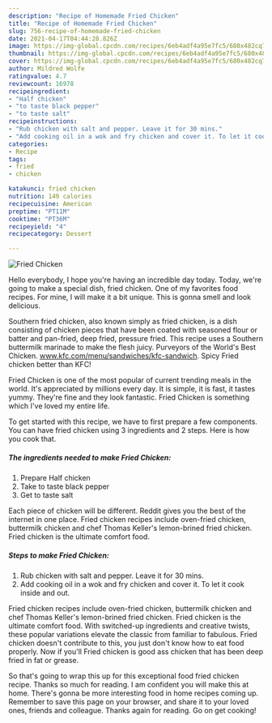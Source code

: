 ```yaml
---
description: "Recipe of Homemade Fried Chicken"
title: "Recipe of Homemade Fried Chicken"
slug: 756-recipe-of-homemade-fried-chicken
date: 2021-04-17T04:44:28.826Z
image: https://img-global.cpcdn.com/recipes/6eb4adf4a95e7fc5/680x482cq70/fried-chicken-recipe-main-photo.jpg
thumbnail: https://img-global.cpcdn.com/recipes/6eb4adf4a95e7fc5/680x482cq70/fried-chicken-recipe-main-photo.jpg
cover: https://img-global.cpcdn.com/recipes/6eb4adf4a95e7fc5/680x482cq70/fried-chicken-recipe-main-photo.jpg
author: Mildred Wolfe
ratingvalue: 4.7
reviewcount: 16978
recipeingredient:
- "Half chicken"
- "to taste black pepper"
- "to taste salt"
recipeinstructions:
- "Rub chicken with salt and pepper. Leave it for 30 mins."
- "Add cooking oil in a wok and fry chicken and cover it. To let it cook inside and out."
categories:
- Recipe
tags:
- fried
- chicken

katakunci: fried chicken 
nutrition: 149 calories
recipecuisine: American
preptime: "PT11M"
cooktime: "PT36M"
recipeyield: "4"
recipecategory: Dessert

---
```



![Fried Chicken](https://img-global.cpcdn.com/recipes/6eb4adf4a95e7fc5/680x482cq70/fried-chicken-recipe-main-photo.jpg)

Hello everybody, I hope you're having an incredible day today. Today, we're going to make a special dish, fried chicken. One of my favorites food recipes. For mine, I will make it a bit unique. This is gonna smell and look delicious.

Southern fried chicken, also known simply as fried chicken, is a dish consisting of chicken pieces that have been coated with seasoned flour or batter and pan-fried, deep fried, pressure fried. This recipe uses a Southern buttermilk marinade to make the flesh juicy. Purveyors of the World&#39;s Best Chicken. www.kfc.com/menu/sandwiches/kfc-sandwich. Spicy Fried chicken better than KFC!

Fried Chicken is one of the most popular of current trending meals in the world. It's appreciated by millions every day. It is simple, it is fast, it tastes yummy. They're fine and they look fantastic. Fried Chicken is something which I've loved my entire life.


To get started with this recipe, we have to first prepare a few components. You can have fried chicken using 3 ingredients and 2 steps. Here is how you cook that.

<!--inarticleads1-->

##### The ingredients needed to make Fried Chicken:

1. Prepare Half chicken
1. Take to taste black pepper
1. Get to taste salt


Each piece of chicken will be different. Reddit gives you the best of the internet in one place. Fried chicken recipes include oven-fried chicken, buttermilk chicken and chef Thomas Keller&#39;s lemon-brined fried chicken. Fried chicken is the ultimate comfort food. 

<!--inarticleads2-->

##### Steps to make Fried Chicken:

1. Rub chicken with salt and pepper. Leave it for 30 mins.
1. Add cooking oil in a wok and fry chicken and cover it. To let it cook inside and out.


Fried chicken recipes include oven-fried chicken, buttermilk chicken and chef Thomas Keller&#39;s lemon-brined fried chicken. Fried chicken is the ultimate comfort food. With switched-up ingredients and creative twists, these popular variations elevate the classic from familiar to fabulous. Fried chicken doesn&#39;t contribute to this, you just don&#39;t know how to eat food properly. Now if you&#39;ll Fried chicken is good ass chicken that has been deep fried in fat or grease. 

So that's going to wrap this up for this exceptional food fried chicken recipe. Thanks so much for reading. I am confident you will make this at home. There's gonna be more interesting food in home recipes coming up. Remember to save this page on your browser, and share it to your loved ones, friends and colleague. Thanks again for reading. Go on get cooking!

